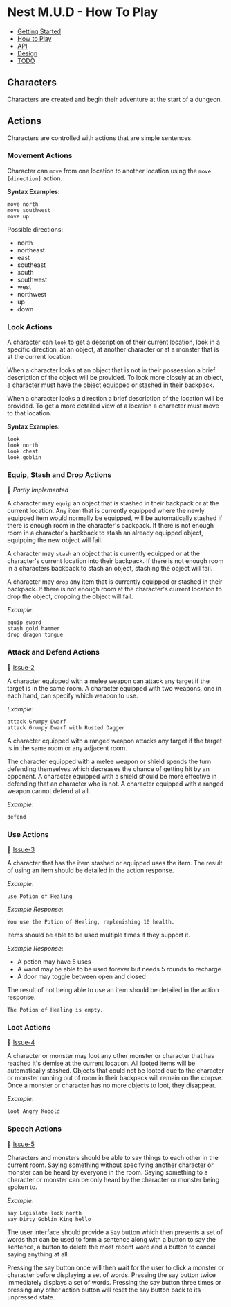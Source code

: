 # Nest M.U.D - How To Play

- [Getting Started](README.md)
- [How to Play](README-HOWTOPLAY.md)
- [API](README-API.md)
- [Design](README-DESIGN.md)
- [TODO](README-TODO.md)

## Characters

Characters are created and begin their adventure at the start of a dungeon.

## Actions

Characters are controlled with actions that are simple sentences.

### Movement Actions

Character can `move` from one location to another location using the `move [direction]` action.

**Syntax Examples:**

```text
move north
move southwest
move up
```

Possible directions:

- north
- northeast
- east
- southeast
- south
- southwest
- west
- northwest
- up
- down

### Look Actions

A character can `look` to get a description of their current location, look in a specific direction, at an object, at another character or at a monster that is at the current location.

When a character looks at an object that is not in their possession a brief description of the object will be provided. To look more closely at an object, a character must have the object equipped or stashed in their backpack.

When a character looks a direction a brief description of the location will be provided. To get a more detailed view of a location a character must move to that location.

**Syntax Examples:**

```text
look
look north
look chest
look goblin
```

### Equip, Stash and Drop Actions

📝 _Partly Implemented_

A character may `equip` an object that is stashed in their backpack or at the current location. Any item that is currently equipped where the newly equipped item would normally be equipped, will be automatically stashed if there is enough room in the character's backpack. If there is not enough room in a character's backback to stash an already equipped object, equipping the new object will fail.

A character may `stash` an object that is currently equipped or at the character's current location into their backpack. If there is not enough room in a characters backback to stash an object, stashing the object will fail.

A character may `drop` any item that is currently equipped or stashed in their backpack. If there is not enough room at the character's current location to drop the object, dropping the object will fail.

_Example_:

```text
equip sword
stash gold hammer
drop dragon tongue
```

### Attack and Defend Actions

📝 [Issue-2](https://gitlab.com/alienspaces/go-mud/-/issues/3)

A character equipped with a melee weapon can attack any target if the target is in the same room. A character equipped with two weapons, one in each hand, can specify which weapon to use.

_Example_:

```text
attack Grumpy Dwarf
attack Grumpy Dwarf with Rusted Dagger
```

A character equipped with a ranged weapon attacks any target if the target is in the same room or any adjacent room.

The character equipped with a melee weapon or shield spends the turn defending themselves which decreases the chance of getting hit by an opponent. A character equipped with a shield should be more effective in defending that an character who is not. A character equipped with a ranged weapon cannot defend at all.

_Example_:

```text
defend
```

### Use Actions

📝 [Issue-3](https://gitlab.com/alienspaces/go-mud/-/issues/3)

A character that has the item stashed or equipped uses the item. The result of using an item should be detailed in the action response. 

_Example_:

```text
use Potion of Healing
```

_Example Response_:

`You use the Potion of Healing, replenishing 10 health.`

Items should be able to be used multiple times if they support it.

_Example Response_:

- A potion may have 5 uses
- A wand may be able to be used forever but needs 5 rounds to recharge
- A door may toggle between open and closed

The result of not being able to use an item should be detailed in the action response.

`The Potion of Healing is empty.`

### Loot Actions

📝 [Issue-4](https://gitlab.com/alienspaces/go-mud/-/issues/4)

A character or monster may loot any other monster or character that has reached it's demise at the current location. All looted items will be automatically stashed. Objects that could not be looted due to the character or monster running out of room in their backpack will remain on the corpse. Once a monster or character has no more objects to loot, they disappear.

_Example_:

```text
loot Angry Kobold
```

### Speech Actions

📝 [Issue-5](https://gitlab.com/alienspaces/go-mud/-/issues/5)

Characters and monsters should be able to say things to each other in the current room. Saying something without specifying another character or monster can be heard by everyone in the room. Saying something to a character or monster can be only heard by the character or monster being spoken to.

_Example_:

```text
say Legislate look north
say Dirty Goblin King hello
```

The user interface should provide a `Say` button which then presents a set of words that can be used to form a sentence along with a button to say the sentence, a button to delete the most recent word and a button to cancel saying anything at all.

Pressing the say button once will then wait for the user to click a monster or character before displaying a set of words. Pressing the say button twice immediately displays a set of words. Pressing the say button three times or pressing any other action button will reset the say button back to its unpressed state.
